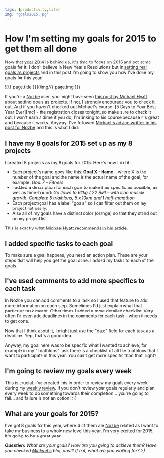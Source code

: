 ```yaml
---
tags: [productivity,life]
img: "goals2015.jpg"
---
```


# How I'm setting my goals for 2015 to get them all done

Now that [year 2014](/2014/) is behind us, it's time to focus on 2015 and set some goals for it. I don't believe in New Year's Resolutions but in [setting real goals as projects](https://sliwinski.com/new-years-resolutions-for-2010-gtd-style/) and in this post I'm going to show you how I've done my goals for this year:

<!--More-->

![{{ page.title }}](/img/{{ page.img }})

If you're a [Nozbe][n] user, you might have seen [this post by Michael Hyatt about setting goals as projects][mh]. If not, I strongly encourage you to check it out. And if you haven't checked out Michael's course: [5 Days to Your Best Year Ever][mc] - the registration closes tonight, so make sure to check it out. I won't earn a dime if you do, I'm linking to his course because it's great and because it works. Anyway, I've followed [Michael's advice written in his post for Nozbe][mh] and this is what I did:



## I have my 8 goals for 2015 set up as my 8 projects

I created 8 projects as my 8 goals for 2015. Here's how I did it:

* Each project's name goes like this: **Goal X - Name** - where X is the number of the goal and the name is the actual name of the goal, for example: *Goal 7 - Fitness*
* I added a description for each goal to make it as specific as possible, as well as time-bound: *Go down to 63kg / 22 BMI - with lean muscle growth. Complete 5 triathlons, 5 x 10km and 1 half-marathon*
* Each project/goal has a label "goals" so I can filter out them on my project list easily.
* Also all of my goals have a distinct color (orange) so that they stand out on my project list

This is exactly what [Michael Hyatt recommends in his article][mh].

## I added specific tasks to each goal

To make sure a goal happens, you need an action plan. These are your steps that will help you get the goal done. I added my tasks to each of the goals.

## I've used comments to add more specifics to each task

In Nozbe you can add comments to a task so I used that feature to add more information on each step. Sometimes I'd just explain what that particular task meant. Other times I added a more detailed checklist. Very often I'd even add deadlines in the comments for each task - when it needs to get done.

Now that I think about it, I might just use the "date" field for each task as a deadline. Yep, that's a good idea.

Anyway, my goal here was to be specific what I wanted to achieve, for example in my "Triathlons" task there is a checklist of all the triathlons that I want to participate in this year. You can't get more specific than that, right?

## I'm going to review my goals every week

This is crucial. I've created this in order to review my goals every week during my [weekly review](https://sliwinski.com/getting-weekly-review-done-after-2-months/). If you don't review your goals regularly and plan every week to do something towards their completion... you're going to fail... and failure is not an option! :-)

## What are your goals for 2015?

I've got 8 goals for this year, where 4 of them are [Nozbe][n] related as I want to take my business to a whole new level this year. I'm very excited for 2015, it's going to be a great year.

***Question:*** *What are your goals? How are you going to achieve them? Have you checked [Michael's][mh] blog post? If not, what are you waiting for? :-)*

[mh]: http://nozbe.com/blog/bestyearever/
[iMagazine]: http://iMagazine.pl
[Dropbox]: http://db.tt/kD7Liux
[Evernote]: /how-i-use-evernote
[It's all about Passion!]: /passion
[Nozbe]: http://nozbe.com/
[#iPadOnly]: http://ipadonly.com/
[Productive! Magazine]: http://productivemag.com/
[Productive! Show]: /show
[Twitter]: http://twitter.com/MSliwinski

[n]: https://michael.gratis/nozbe